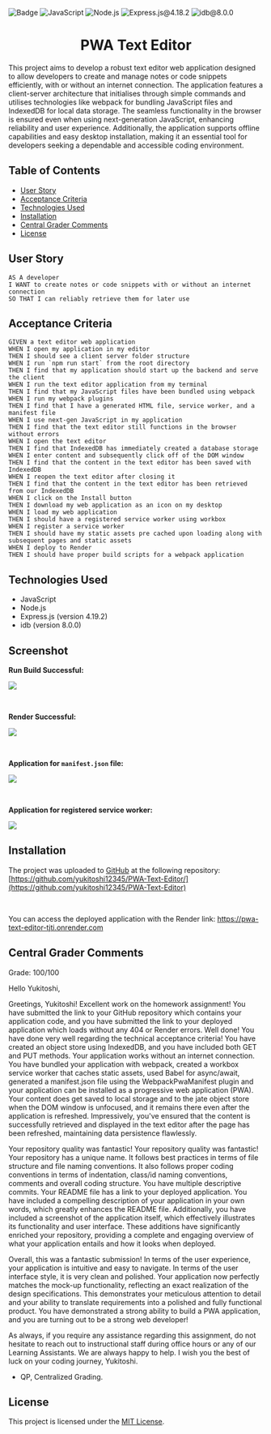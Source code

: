 ![Badge](https://img.shields.io/badge/License-MIT-yellow.svg) ![JavaScript](https://img.shields.io/badge/JavaScript-orange) ![Node.js](https://img.shields.io/badge/Node.js-blue) ![Express.js@4.18.2](https://img.shields.io/badge/Express.js@4.18.2-purple) ![idb@8.0.0](https://img.shields.io/badge/idb@8.0.0-darkcyan)

<h1 align = "center"> PWA Text Editor </h1>

This project aims to develop a robust text editor web application designed to allow developers to create and manage notes or code snippets efficiently, with or without an internet connection. The application features a client-server architecture that initialises through simple commands and utilises technologies like webpack for bundling JavaScript files and IndexedDB for local data storage. The seamless functionality in the browser is ensured even when using next-generation JavaScript, enhancing reliability and user experience. Additionally, the application supports offline capabilities and easy desktop installation, making it an essential tool for developers seeking a dependable and accessible coding environment.

## Table of Contents

- [User Story](#user-story)
- [Acceptance Criteria](#acceptance-criteria)
- [Technologies Used](#technologies-used)
- [Installation](#installation)
- [Central Grader Comments](#central-grader-comments)
- [License](#license)

## User Story

```
AS A developer
I WANT to create notes or code snippets with or without an internet connection
SO THAT I can reliably retrieve them for later use
```

## Acceptance Criteria

```
GIVEN a text editor web application
WHEN I open my application in my editor
THEN I should see a client server folder structure
WHEN I run `npm run start` from the root directory
THEN I find that my application should start up the backend and serve the client
WHEN I run the text editor application from my terminal
THEN I find that my JavaScript files have been bundled using webpack
WHEN I run my webpack plugins
THEN I find that I have a generated HTML file, service worker, and a manifest file
WHEN I use next-gen JavaScript in my application
THEN I find that the text editor still functions in the browser without errors
WHEN I open the text editor
THEN I find that IndexedDB has immediately created a database storage
WHEN I enter content and subsequently click off of the DOM window
THEN I find that the content in the text editor has been saved with IndexedDB
WHEN I reopen the text editor after closing it
THEN I find that the content in the text editor has been retrieved from our IndexedDB
WHEN I click on the Install button
THEN I download my web application as an icon on my desktop
WHEN I load my web application
THEN I should have a registered service worker using workbox
WHEN I register a service worker
THEN I should have my static assets pre cached upon loading along with subsequent pages and static assets
WHEN I deploy to Render
THEN I should have proper build scripts for a webpack application
```

## Technologies Used

- JavaScript
- Node.js
- Express.js (version 4.19.2)
- idb (version 8.0.0)

## Screenshot

<b>Run Build Successful:</b>

![](/assets/images/success-run-build.png)

<br>

<b> Render Successful: </b>

![](/assets/images/success-render.png)

<br>

<b> Application for `manifest.json` file: </b>

![](/assets/images/manifest.png)

<br>

<b> Application for registered service worker: </b>

![](/assets/images/service-worker.png)

## Installation

The project was uploaded to [GitHub](https://github.com/) at the following repository:
[https://github.com/yukitoshi12345/PWA-Text-Editor/](https://github.com/yukitoshi12345/PWA-Text-Editor)

<br>

You can access the deployed application with the Render link: https://pwa-text-editor-tjti.onrender.com

## Central Grader Comments

Grade: 100/100

Hello Yukitoshi,

Greetings, Yukitoshi! Excellent work on the homework assignment! You have submitted the link to your GitHub repository which contains your application code, and you have submitted the link to your deployed application which loads without any 404 or Render errors. Well done! You have done very well regarding the technical acceptance criteria! You have created an object store using IndexedDB, and you have included both GET and PUT methods. Your application works without an internet connection. You have bundled your application with webpack, created a workbox service worker that caches static assets, used Babel for async/await, generated a manifest.json file using the WebpackPwaManifest plugin and your application can be installed as a progressive web application (PWA). Your content does get saved to local storage and to the jate object store when the DOM window is unfocused, and it remains there even after the application is refreshed. Impressively, you've ensured that the content is successfully retrieved and displayed in the text editor after the page has been refreshed, maintaining data persistence flawlessly.

Your repository quality was fantastic! Your repository quality was fantastic! Your repository has a unique name. It follows best practices in terms of file structure and file naming conventions. It also follows proper coding conventions in terms of indentation, class/id naming conventions, comments and overall coding structure. You have multiple descriptive commits. Your README file has a link to your deployed application. You have included a compelling description of your application in your own words, which greatly enhances the README file. Additionally, you have included a screenshot of the application itself, which effectively illustrates its functionality and user interface. These additions have significantly enriched your repository, providing a complete and engaging overview of what your application entails and how it looks when deployed.

Overall, this was a fantastic submission! In terms of the user experience, your application is intuitive and easy to navigate. In terms of the user interface style, it is very clean and polished. Your application now perfectly matches the mock-up functionality, reflecting an exact realization of the design specifications. This demonstrates your meticulous attention to detail and your ability to translate requirements into a polished and fully functional product. You have demonstrated a strong ability to build a PWA application, and you are turning out to be a strong web developer!

As always, if you require any assistance regarding this assignment, do not hesitate to reach out to instructional staff during office hours or any of our Learning Assistants. We are always happy to help. I wish you the best of luck on your coding journey, Yukitoshi.

- QP, Centralized Grading.

## License

This project is licensed under the [MIT License](https://github.com/Yukitoshi12345/PWA-Text-Editor/blob/main/LICENSE).
